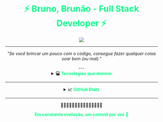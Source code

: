 <h1 align="center" style="color:#00FF87;">⚡ Bruno, Brunão - Full Stack Developer ⚡</h1>

<div align="center">
  <img src="https://readme-typing-svg.demolab.com?font=Fira+Code&pause=1000&color=00FF87&center=true&vCenter=true&width=600&lines=Focado%20em%20transformar%20ideias%20em%20projetos;Aproveite%20meu%20espa%C3%A7o%20de%20desenvolvimento" />
</div>




---
<p align="center"><i>"Se você brincar um pouco com o código, consegue fazer qualquer coisa soar bem (ou mal)."</i></p>
<div align="center" style="margin-bottom: 20px;">
---

<details>
  <summary><strong>💻 <span style="color:#00FF87">Tecnologias que domino</span></strong></summary>
  <br>
  <div style="border:2px solid #00FF87; padding: 10px; border-radius: 10px;">

  <img src="https://img.shields.io/badge/JavaScript-0F0F0F?style=for-the-badge&logo=javascript&logoColor=00FF87">
  <img src="https://img.shields.io/badge/Spring_Boot-0F0F0F?style=for-the-badge&logo=spring-boot&logoColor=00FF87">
  <img src="https://img.shields.io/badge/.NET-0F0F0F?style=for-the-badge&logo=dotnet&logoColor=00FF87">
  <img src="https://img.shields.io/badge/Flutter-0F0F0F?style=for-the-badge&logo=flutter&logoColor=00FF87">
  <img src="https://img.shields.io/badge/Bootstrap-0F0F0F?style=for-the-badge&logo=bootstrap&logoColor=00FF87">
  <img src="https://img.shields.io/badge/MySQL-0F0F0F?style=for-the-badge&logo=mysql&logoColor=00FF87">

  </div>
</details>

---

<details>
  <summary><strong>📈 <span style="color:#00FF87">GitHub Stats</span></strong></summary>
  <br>
  <img src="https://github-readme-stats.vercel.app/api?username=BrunoulSn&show_icons=true&include_all_commits=true&theme=tokyonight&icon_color=00FF87&title_color=00FF87&text_color=FFFFFF" height="180px"/>
</details>

---

💚💚💚💚💚💚💚💚💚💚💚💚💚💚💚

<p align="center">
  <strong style="color:#00FF87;">Em constante evolução, um commit por vez 🚀</strong>
</p>

</div>
